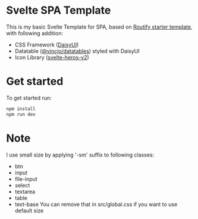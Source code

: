 # Svelte SPA Template
This is my basic Svelte Template for SPA, based on [Routify starter template](https://github.com/roxiness/routify-starter), with following addition:
- CSS Framework ([DaisyUI](https://daisyui.com/))
- Datatable ([@vincjo/datatables](https://github.com/vincjo/datatables)) styled with DaisyUI
- Icon Library ([svelte-heros-v2](https://github.com/shinokada/svelte-heros-v2))

# Get started
To get started run:
```sh
npm install
npm run dev
```

# Note
I use small size by applying '-sm' suffix to following classes:
- btn
- input
- file-input
- select
- textarea
- table
- text-base
You can remove that in src/global.css if you want to use default size